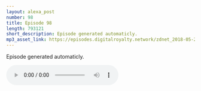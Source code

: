 ```yaml
---
layout: alexa_post
number: 98
title: Episode 98
length: 793121
short_description: Episode generated automaticly.
mp3_asset_link: https://episodes.digitalroyalty.network/zdnet_2018-05-20_01-00-03.mp3
---
```


Episode generated automaticly.

<audio controls>
    <source src="{{ page.mp3_asset_link }}" type="audio/mpeg">
</audio>